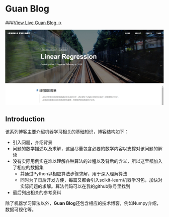 # Guan Blog

###[View Live Guan Blog &rarr;](http://garylv.github.io/)

![](/img/preface.PNG)

## Introduction

该系列博客主要介绍机器学习相关的基础知识，博客结构如下：
* 引入问题，介绍背景
* 问题的数学描述以及求解，这里尽量包含必要的数学内容以支撑对该问题的解读
* 没有实际用例实在难以理解各种算法的过程以及背后的含义，所以这里都加入了相应的数据集
    * 并通过Python以相应算法步骤求解，用于深入理解算法
    * 同时为了日后开发方便，每篇又都会引入scikit-learn机器学习包，加快对实际问题的求解。算法代码可以在我的github账号里找到
* 最后列出相关的参考资料

除了机器学习算法以外，**Guan Blog**还包含相应的技术博客，例如Numpy介绍，数据可视化等。
